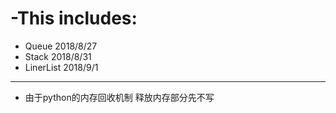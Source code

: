 # -This includes:
- Queue 2018/8/27
- Stack 2018/8/31
- LinerList 2018/9/1


--------------------------------------
- 由于python的内存回收机制 释放内存部分先不写
